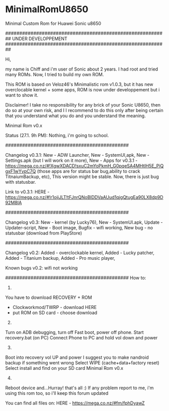# MinimalRomU8650
Minimal Custom Rom for Huawei Sonic u8650

##########################################################
UNDER DEVELOPPEMENT
##########################################################



Hi,

my name is Chiff and i'm user of Sonic about 2 years. I had root and tried many ROMs. Now, I tried to build my own ROM.

This ROM is based on Veloz46's Minimalistic rom v1.0.3,
but it has new overclocable kernel + some apps,
ROM is now under developpement but i want to show it.

Disclaimer!
I take no responsibility for any brick of your Sonic U8650, then do so at your own risk, and I I recommend to do this only after being certain that you understand what you do and you understand the meaning.

Minimal Rom v0.x 

Status (27.1. 9h PM): Nothing, i'm going to school.

############################################

Changelog v0.3.1: 
New - ADW Launcher, 
New - SystemUI,apk, 
New - Settings.apk
(but I will work on it more), 
New - Apps for v0.3.1 - https://mega.co.nz/#!XgwXDACD!sxuC2mYoPkmH_G0pqeSA4MHtlH5E_PiQgxF1wYvpC7Q 
(those apps are for status bar bug,ability to crack TitnaiumBackup, etc), 
This version might be stable. 
Now, there is just bug with statusbar. 

Link to v0.3.1:
HERE - https://mega.co.nz/#!r1ojiJLT!tFJnrQNoBlDDVaAUud1qjgQtugEa90LX8dp9D92M8IA

############################################

Changelog v0.3:
New - kernel (by Lucky76), 
New - SystemUI.apk, 
Update - Updater-script, 
New - Boot image, 
Bugfix - wifi working, 
New bug - no statusbar
(download from PlayStore)


############################################

Changelog v0.2:
Added - overclockable kernel, 
Added - Lucky patcher, 
Added - Titanium backup, 
Added - Pro music player, 

Known bugs v0.2:
wifi not working


############################################
How to:

1.
You have to download RECOVERY + ROM
- Clockworkmod/TWRP - download HERE
- put ROM on SD card - choose download

2.
Turn on ADB debugging, turn off Fast boot, power off phone.
Start recovery.bat (on PC)
Connect Phone to PC and hold vol down and power

3.
Boot into recovery vol UP and power
I suggest you to make nandroid backup if something went wrong
Select WIPE (cache+data+factory reset)
Select install and find on your SD card Minimal Rom v0.x

4.
Reboot device and...Hurray! that's all  :)
If any problem report to me, i'm using this rom too,
so i'll keep this  forum updated


You can find all files on:
HERE - https://mega.co.nz/#fm/fphDyawZ
